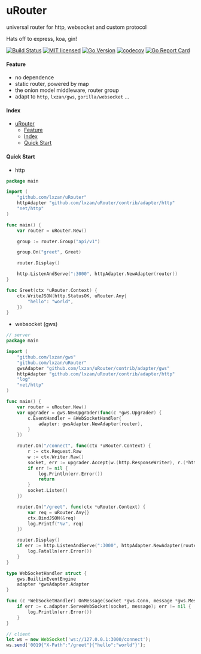 # uRouter
universal router for http, websocket and custom protocol

Hats off to express, koa, gin!

[![Build Status][1]][2] [![MIT licensed][3]][4] [![Go Version][5]][6] [![codecov][7]][8] [![Go Report Card][9]][10]

[1]: https://github.com/lxzan/uRouter/workflows/Go%20Test/badge.svg?branch=main

[2]: https://github.com/lxzan/uRouter/actions?query=branch%3Amain

[3]: https://img.shields.io/badge/license-MIT-blue.svg

[4]: LICENSE

[5]: https://img.shields.io/badge/go-%3E%3D1.16-30dff3?style=flat-square&logo=go

[6]: https://github.com/lxzan/uRouter

[7]: https://codecov.io/gh/lxzan/uRouter/branch/main/graph/badge.svg?token=0Tx9xH9Lvd

[8]: https://codecov.io/gh/lxzan/uRouter

[9]: https://goreportcard.com/badge/github.com/lxzan/uRouter

[10]: https://goreportcard.com/report/github.com/lxzan/uRouter

#### Feature
- no dependence
- static router, powered by map
- the onion model middleware, router group 
- adapt to `http`, `lxzan/gws`, `gorilla/websocket` ...

#### Index
- [uRouter](#urouter)
  - [Feature](#feature)
  - [Index](#index)
  - [Quick Start](#quick-start)
  
#### Quick Start

- http
```go
package main

import (
	"github.com/lxzan/uRouter"
	httpAdapter "github.com/lxzan/uRouter/contrib/adapter/http"
	"net/http"
)

func main() {
	var router = uRouter.New()

	group := router.Group("api/v1")

	group.On("greet", Greet)

	router.Display()

	http.ListenAndServe(":3000", httpAdapter.NewAdapter(router))
}

func Greet(ctx *uRouter.Context) {
	ctx.WriteJSON(http.StatusOK, uRouter.Any{
		"hello": "world",
	})
}

```

- websocket (gws)
```go
// server
package main

import (
	"github.com/lxzan/gws"
	"github.com/lxzan/uRouter"
	gwsAdapter "github.com/lxzan/uRouter/contrib/adapter/gws"
	httpAdapter "github.com/lxzan/uRouter/contrib/adapter/http"
	"log"
	"net/http"
)

func main() {
	var router = uRouter.New()
	var upgrader = gws.NewUpgrader(func(c *gws.Upgrader) {
		c.EventHandler = &WebSocketHandler{
			adapter: gwsAdapter.NewAdapter(router),
		}
	})

	router.On("/connect", func(ctx *uRouter.Context) {
		r := ctx.Request.Raw
		w := ctx.Writer.Raw()
		socket, err := upgrader.Accept(w.(http.ResponseWriter), r.(*http.Request))
		if err != nil {
			log.Println(err.Error())
			return
		}
		socket.Listen()
	})

	router.On("/greet", func(ctx *uRouter.Context) {
		var req = uRouter.Any{}
		ctx.BindJSON(&req)
		log.Printf("%v", req)
	})

	router.Display()
	if err := http.ListenAndServe(":3000", httpAdapter.NewAdapter(router)); err != nil {
		log.Fatalln(err.Error())
	}
}

type WebSocketHandler struct {
	gws.BuiltinEventEngine
	adapter *gwsAdapter.Adapter
}

func (c *WebSocketHandler) OnMessage(socket *gws.Conn, message *gws.Message) {
	if err := c.adapter.ServeWebSocket(socket, message); err != nil {
		log.Println(err.Error())
	}
}
```

```js
// client
let ws = new WebSocket('ws://127.0.0.1:3000/connect');
ws.send('0019{"X-Path":"/greet"}{"hello":"world"}');
```


